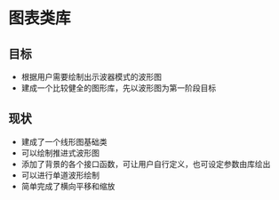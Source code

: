 # 图表类库
## 目标
* 根据用户需要绘制出示波器模式的波形图
* 建成一个比较健全的图形库，先以波形图为第一阶段目标

## 现状
* 建成了一个线形图基础类
* 可以绘制推进式波形图
* 添加了背景的各个接口函数，可让用户自行定义，也可设定参数由库绘出
* 可以进行单道波形绘制
* 简单完成了横向平移和缩放